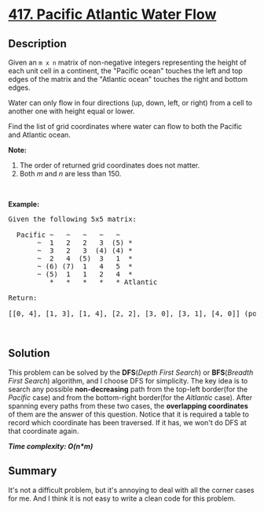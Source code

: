 # [417. Pacific Atlantic Water Flow](https://leetcode.com/problems/pacific-atlantic-water-flow/)

## Description

<div class="content__u3I1 question-content__JfgR"><div><p>Given an <code>m x n</code> matrix of non-negative integers representing the height of each unit cell in a continent, the "Pacific ocean" touches the left and top edges of the matrix and the "Atlantic ocean" touches the right and bottom edges.</p>

<p>Water can only flow in four directions (up, down, left, or right) from a cell to another one with height equal or lower.</p>

<p>Find the list of grid coordinates where water can flow to both the Pacific and Atlantic ocean.</p>

<p><b>Note:</b></p>

<ol>
	<li>The order of returned grid coordinates does not matter.</li>
	<li>Both <i>m</i> and <i>n</i> are less than 150.</li>
</ol>

<p>&nbsp;</p>

<p><b>Example:</b></p>

<pre>Given the following 5x5 matrix:

  Pacific ~   ~   ~   ~   ~
       ~  1   2   2   3  (5) *
       ~  3   2   3  (4) (4) *
       ~  2   4  (5)  3   1  *
       ~ (6) (7)  1   4   5  *
       ~ (5)  1   1   2   4  *
          *   *   *   *   * Atlantic

Return:

[[0, 4], [1, 3], [1, 4], [2, 2], [3, 0], [3, 1], [4, 0]] (positions with parentheses in above matrix).
</pre>

<p>&nbsp;</p>
</div></div>

## Solution
This problem can be solved by the **DFS**(_Depth First Search_) or **BFS**(_Breadth First Search_) algorithm, and I choose DFS for simplicity. The key idea is to search any possible **non-decreasing** path from the top-left border(for the _Pacific_ case) and from the bottom-right border(for the _Altlantic_ case). After spanning every paths from these two cases, the **overlapping coordinates** of them are the answer of this question. Notice that it is required a table to record which coordinate has been traversed. If it has, we won't do DFS at that coordinate again.

_**Time complexity: O(n*m)**_

## Summary
It's not a difficult problem, but it's annoying to deal with all the corner cases for me. And I think it is not easy to write a clean code for this problem.
